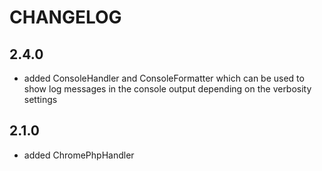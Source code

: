 CHANGELOG
=========

2.4.0
-----

 * added ConsoleHandler and ConsoleFormatter which can be used to show log messages
   in the console output depending on the verbosity settings

2.1.0
-----

 * added ChromePhpHandler
